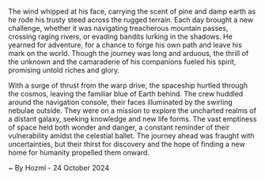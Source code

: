 
The wind whipped at his face, carrying the scent of pine and damp earth as he rode his trusty steed across the rugged terrain. Each day brought a new challenge, whether it was navigating treacherous mountain passes, crossing raging rivers, or evading bandits lurking in the shadows. He yearned for adventure, for a chance to forge his own path and leave his mark on the world. Though the journey was long and arduous, the thrill of the unknown and the camaraderie of his companions fueled his spirit, promising untold riches and glory. 

With a surge of thrust from the warp drive, the spaceship hurtled through the cosmos, leaving the familiar blue of Earth behind. The crew huddled around the navigation console, their faces illuminated by the swirling nebulae outside. They were on a mission to explore the uncharted realms of a distant galaxy, seeking knowledge and new life forms. The vast emptiness of space held both wonder and danger, a constant reminder of their vulnerability amidst the celestial ballet. The journey ahead was fraught with uncertainties, but their thirst for discovery and the hope of finding a new home for humanity propelled them onward. 

~ By Hozmi - 24 October 2024
